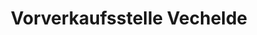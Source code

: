 ---
title: "Vorverkaufsstelle Vechelde"
url: /vechelde/vorverkaufsstelle-vechelde-peiner-str/
shop: Tickets
---